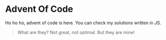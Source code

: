 # Advent Of Code
Ho ho ho, advent of code is here. You can check my solutions written in JS. 
> What are they? Not great, not optimal. But they are mine!
